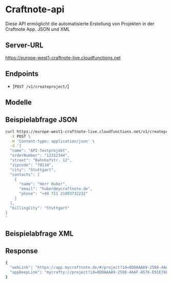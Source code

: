 # Craftnote-api

Diese API ermöglicht die automatisierte Erstellung von Projekten in der Craftnote App. JSON und XML

## Server-URL

https://europe-west1-craftnote-live.cloudfunctions.net


## Endpoints

- [`POST /v1/createproject/`]


## Modelle


## Beispielabfrage JSON

```sh
curl https://europe-west1-craftnote-live.cloudfunctions.net/v1/createproject/ \
  -X POST \
  -H 'Content-type: application/json' \
  -d '{
  "name": "API-Testprojekt",
  "orderNumber": "12312344",
  "street": "Bahnhofstr. 12",
  "zipcode": "70134",
  "city": "Stuttgart",
  "contacts": [
    {
      "name": "Herr Huber",
      "email": "huber@mycraftnote.de",
      "phone": "+49 711 21893732232"
    }
  ],
  "billingCity": "Stuttgart"
}
'
```

## Beispielabfrage XML

## Response

```sh
{
  "webLink": "https://app.mycraftnote.de/#/project?id=0DDAAAA9-2508-4AAF-A576-E91E76EA8CDB",
  "appDeepLink": "mycrafty://project?id=0DDAAAA9-2508-4AAF-A576-E91E76EA8CDB"
}
```



